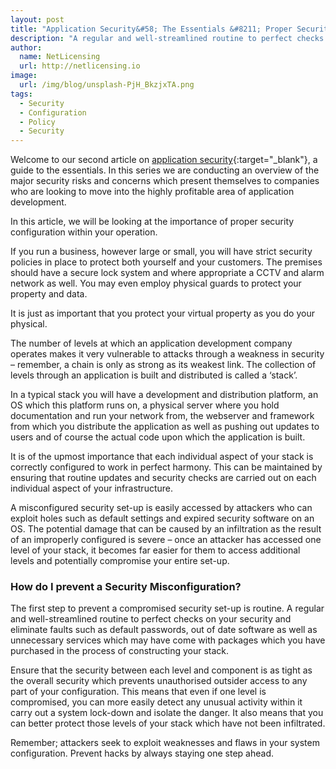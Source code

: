 ```yaml
---
layout: post
title: "Application Security&#58; The Essentials &#8211; Proper Security Configuration"
description: "A regular and well-streamlined routine to perfect checks on your security and eliminate faults"
author:
  name: NetLicensing
  url: http://netlicensing.io
image:
  url: /img/blog/unsplash-PjH_BkzjxTA.png
tags:
  - Security
  - Configuration
  - Policy
  - Security
---
```


Welcome to our second article on [application security](https://www.google.com/search?q=site%3Anetlicensing.io%20Application%20Security%20Essentials "Application Security Essentials"){:target="_blank"}, a guide to the essentials. In this series we are conducting an overview of the major security risks and concerns which present themselves to companies who are looking to move into the highly profitable area of application development.

In this article, we will be looking at the importance of proper security configuration within your operation.

If you run a business, however large or small, you will have strict security policies in place to protect both yourself and your customers. The premises should have a secure lock system and where appropriate a CCTV and alarm network as well. You may even employ physical guards to protect your property and data.

It is just as important that you protect your virtual property as you do your physical.

The number of levels at which an application development company operates makes it very vulnerable to attacks through a weakness in security – remember, a chain is only as strong as its weakest link. The collection of levels through an application is built and distributed is called a ‘stack’.

In a typical stack you will have a development and distribution platform, an OS which this platform runs on, a physical server where you hold documentation and run your network from, the webserver and framework from which you distribute the application as well as pushing out updates to users and of course the actual code upon which the application is built.

It is of the upmost importance that each individual aspect of your stack is correctly configured to work in perfect harmony. This can be maintained by ensuring that routine updates and security checks are carried out on each individual aspect of your infrastructure.

A misconfigured security set-up is easily accessed by attackers who can exploit holes such as default settings and expired security software on an OS. The potential damage that can be caused by an infiltration as the result of an improperly configured is severe – once an attacker has accessed one level of your stack, it becomes far easier for them to access additional levels and potentially compromise your entire set-up.

### How do I prevent a Security Misconfiguration?

The first step to prevent a compromised security set-up is routine. A regular and well-streamlined routine to perfect checks on your security and eliminate faults such as default passwords, out of date software as well as unnecessary services which may have come with packages which you have purchased in the process of constructing your stack.

Ensure that the security between each level and component is as tight as the overall security which prevents unauthorised outsider access to any part of your configuration. This means that even if one level is compromised, you can more easily detect any unusual activity within it carry out a system lock-down and isolate the danger. It also means that you can better protect those levels of your stack which have not been infiltrated.

Remember; attackers seek to exploit weaknesses and flaws in your system configuration. Prevent hacks by always staying one step ahead.
